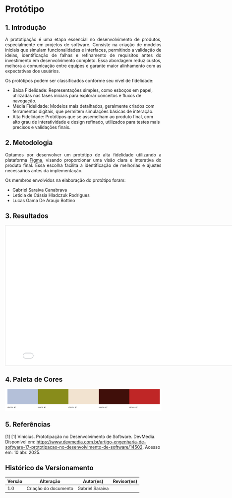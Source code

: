 # Protótipo

## 1. Introdução

<p style="text-align: justify;">
 A prototipação é uma etapa essencial no desenvolvimento de produtos, especialmente em projetos de software. Consiste na criação de modelos iniciais que simulam funcionalidades e interfaces, permitindo a validação de ideias, identificação de falhas e refinamento de requisitos antes do investimento em desenvolvimento completo. Essa abordagem reduz custos, melhora a comunicação entre equipes e garante maior alinhamento com as expectativas dos usuários.
</p>

Os protótipos podem ser classificados conforme seu nível de fidelidade:

<ul>
<li> Baixa Fidelidade: Representações simples, como esboços em papel, utilizadas nas fases iniciais para explorar conceitos e fluxos de navegação.</li>
<li> Média Fidelidade: Modelos mais detalhados, geralmente criados com ferramentas digitais, que permitem simulações básicas de interação.</li>
<li> Alta Fidelidade: Protótipos que se assemelham ao produto final, com alto grau de interatividade e design refinado, utilizados para testes mais precisos e validações finais.</li>
</ul>

## 2. Metodologia

<p style="text-align: justify;">
Optamos por desenvolver um protótipo de alta fidelidade utilizando a plataforma <a href="figma.com">Figma</a>, visando proporcionar uma visão clara e interativa do produto final. Essa escolha facilita a identificação de melhorias e ajustes necessários antes da implementação.
</p>
Os membros envolvidos na elaboração do protótipo foram:
<ul>
<li>Gabriel Saraiva Canabrava</li>
<li>Letícia de Cássia Hladczuk Rodrigues</li>
<li>Lucas Gama De Araujo Bottino</li>
</ul>

## 3. Resultados

<iframe style="border: 1px solid rgba(0, 0, 0, 0.1);" width="800" height="450" src="[https://www.figma.com/proto/32O4uTBCfRh2z1EiprOExd/EuMeAmo?node-id=14-60&t=XGPkSskCswRlc4p4-1]([https://www.figma.com/proto/32O4uTBCfRh2z1EiprOExd/EuMeAmo?node-id=30-1927&p=f&t=8oer5GsM7puegVqs-1&scaling=contain&content-scaling=fixed&page-id=30%3A20&starting-point-node-id=30%3A1927](https://www.figma.com/proto/32O4uTBCfRh2z1EiprOExd/EuMeAmo?node-id=30-1927&p=f&t=8oer5GsM7puegVqs-1&scaling=contain&content-scaling=fixed&page-id=30%3A20&starting-point-node-id=30%3A1927))" allowfullscreen></iframe>

## 4. Paleta de Cores

![Paleta de Cores](../assets/prototipação/paleta.png)


## 5. Referências

[1] [1] Vinícius. Prototipação no Desenvolvimento de Software. DevMedia. Disponível em: https://www.devmedia.com.br/artigo-engenharia-de-software-17-prototipacao-no-desenvolvimento-de-software/14502. Acesso em: 10 abr. 2025.

## Histórico de Versionamento

| Versão | Alteração                 | Autor(es)      | Revisor(es)   |
| ------ | ------------------------- | -------------- | ------------- |
| 1.0    | Criação do documento      | Gabriel Saraiva    |  |
